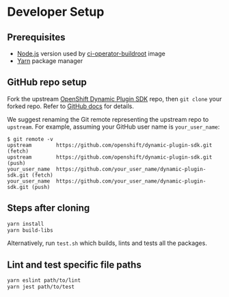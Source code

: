 # Developer Setup

## Prerequisites

- [Node.js](https://nodejs.org/) version used by
  [ci-operator-buildroot](../docker/Dockerfile.ci-operator-buildroot) image
- [Yarn](https://yarnpkg.com/getting-started/install) package manager

## GitHub repo setup

Fork the upstream [OpenShift Dynamic Plugin SDK](https://github.com/openshift/dynamic-plugin-sdk) repo,
then `git clone` your forked repo. Refer to [GitHub docs](https://docs.github.com/en/get-started/quickstart/fork-a-repo)
for details.

We suggest renaming the Git remote representing the upstream repo to `upstream`. For example, assuming
your GitHub user name is `your_user_name`:

```
$ git remote -v
upstream        https://github.com/openshift/dynamic-plugin-sdk.git (fetch)
upstream        https://github.com/openshift/dynamic-plugin-sdk.git (push)
your_user_name  https://github.com/your_user_name/dynamic-plugin-sdk.git (fetch)
your_user_name  https://github.com/your_user_name/dynamic-plugin-sdk.git (push)
```

## Steps after cloning

```sh
yarn install
yarn build-libs
```

Alternatively, run `test.sh` which builds, lints and tests all the packages.

## Lint and test specific file paths

```sh
yarn eslint path/to/lint
yarn jest path/to/test
```
